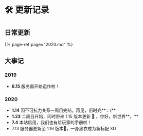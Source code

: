# 🛠️ 更新记录

## 日常更新

{% page-ref page="2020.md" %}

## 大事记

### 2019

* **8.15** 服务器开始运作啦！

### 2020

* **1.14** 因不可抗力关系一周目完结。再见，旧时光**：\(**
* **1.23** 二周目开始，同时带来 1.15 版本更新 🐝 。你好，新世界**。**
* **7.4** 本站启用，我们也有给玩家的手册啦！
* 7.13 服务器更新至 1.16 版本👿，一身黑衣成为新标配 XD

